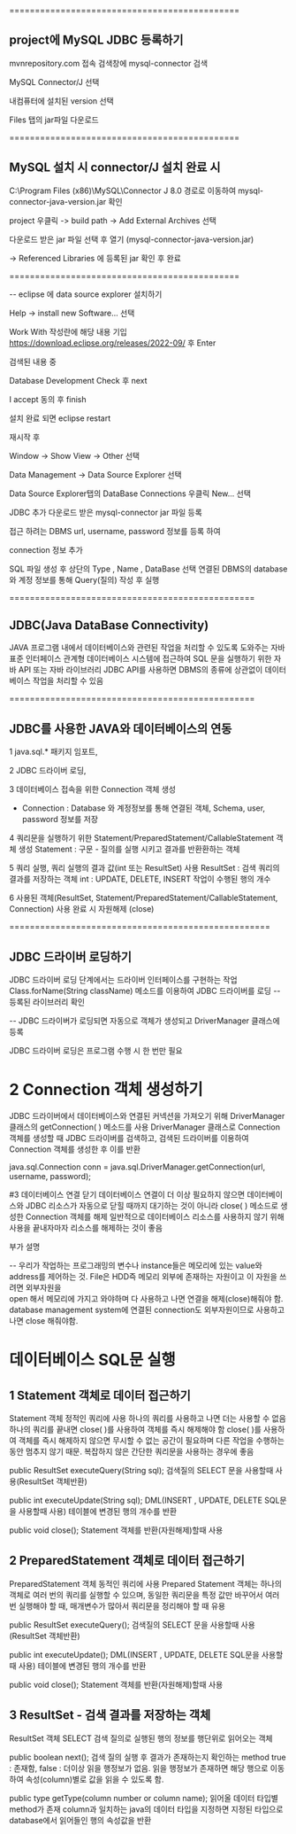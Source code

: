=============================================
## project에 MySQL JDBC 등록하기 

mvnrepository.com 접속
검색창에 mysql-connector 검색

MySQL Connector/J 선택

내컴퓨터에 설치된 version 선택

Files 탭의 jar파일 다운로드

=============================================

## MySQL 설치 시 connector/J 설치 완료 시

C:\Program Files (x86)\MySQL\Connector J 8.0
경로로 이동하여 
mysql-connector-java-version.jar 확인


project 우클릭 -> build path ->
Add External Archives 선택

다운로드 받은 jar 파일 선택 후 열기
(mysql-connector-java-version.jar)

-> Referenced Libraries 에 등록된 jar 확인 후 완료

=============================================

-- eclipse 에 data source explorer 설치하기

Help -> install new Software... 선택

Work With 작성란에 해당 내용 기입
https://download.eclipse.org/releases/2022-09/
후 Enter

검색된 내용 중

Database Development Check 후 next
 
I accept 동의 후 finish

설치 완료 되면 eclipse restart

재시작 후 

Window -> Show View -> Other 선택

Data Management -> Data Source Explorer 선택

Data Source Explorer탭의 
DataBase Connections 우클릭 New... 선택

JDBC 추가 
다운로드 받은 mysql-connector jar 파일 등록

접근 하려는 DBMS url, username, password 정보를 등록 하여

connection 정보 추가

SQL 파일 생성 후 상단의 Type , Name , DataBase 선택
연결된 DBMS의 database 와 계정 정보를 통해
Query(질의) 작성 후 실행

================================================

## JDBC(Java DataBase Connectivity)

JAVA 프로그램 내에서 데이터베이스와 관련된 작업을 처리할 수 있도록 도와주는 자바 표준 인터페이스
관계형 데이터베이스 시스템에 접근하여 SQL 문을 실행하기 위한 자바 API 또는 자바 라이브러리
JDBC API를 사용하면 DBMS의 종류에 상관없이 데이터베이스 작업을 처리할 수 있음

================================================

## JDBC를 사용한 JAVA와 데이터베이스의 연동
1 java.sql.* 패키지 임포트,

2 JDBC 드라이버 로딩, 

3 데이터베이스 접속을 위한 Connection 객체 생성
  - Connection : Database 와 계정정보를 통해 연결된 객체, Schema, user, password 정보를 저장 

4 쿼리문을 실행하기 위한 
	Statement/PreparedStatement/CallableStatement 객체 생성 
 	Statement : 구문 - 질의를 실행 시키고 결과를 반환환하는 객체

5 쿼리 실행, 
  쿼리 실행의 결과 값(int 또는 ResultSet) 사용 
  ResultSet : 검색 쿼리의 결과를 저장하는 객체 
  int : UPDATE, DELETE, INSERT 작업이 수행된 행의 개수

6 사용된 객체(ResultSet, Statement/PreparedStatement/CallableStatement, Connection)
  사용 완료 시 자원해제 (close)

===================================================
## JDBC 드라이버 로딩하기

JDBC 드라이버 로딩 단계에서는 드라이버 인터페이스를 구현하는 작업
Class.forName(String className) 메소드를 이용하여 JDBC 드라이버를 로딩
-- 등록된 라이브러리 확인

-- JDBC 드라이버가 로딩되면 자동으로 객체가 생성되고 DriverManager 클래스에 등록

 JDBC 드라이버 로딩은 프로그램 수행 시 한 번만 필요

# 2 Connection 객체 생성하기
JDBC 드라이버에서 데이터베이스와 연결된 커넥션을 가져오기 위해 DriverManager 클래스의 getConnection( ) 메소드를 사용
DriverManager 클래스로 Connection 객체를 생성할 때 JDBC 드라이버를 검색하고, 검색된 드라이버를 이용하여 Connection 객체를 생성한 후 이를 반환

java.sql.Connection conn = java.sql.DriverManager.getConnection(url, username, password);

#3 데이터베이스 연결 닫기
데이터베이스 연결이 더 이상 필요하지 않으면 데이터베이스와 JDBC 리소스가 자동으로 닫힐 때까지 대기하는 것이 아니라 close( ) 메소드로 생성한 Connection 객체를 해제
일반적으로 데이터베이스 리소스를 사용하지 않기 위해 사용을 끝내자마자 리소스를 해제하는 것이 좋음

부가 설명

-- 우리가 작업하는 프로그래밍의 변수나 instance들은 메모리에 있는
value와 address를 제어하는 것.
File은 HDD즉 메모리 외부에 존재하는 자원이고 이 자원을 쓰려면 외부자원을  
open 해서 메모리에 가지고 와야하며 다 사용하고 나면 연결을 해제(close)해줘야 함.
database management system에 연결된 connection도 외부자원이므로 사용하고 나면 close 해줘야함.

# 데이터베이스 SQL문 실행 
## 1 Statement 객체로 데이터 접근하기

Statement 객체
정적인 쿼리에 사용
하나의 쿼리를 사용하고 나면 더는 사용할 수 없음
하나의 쿼리를 끝내면 close( )를 사용하여 객체를 즉시 해제해야 함
close( )를 사용하여 객체를 즉시 해제하지 않으면 무시할 수 없는 공간이 필요하며 다른 작업을 수행하는 동안 멈추지 않기 때문. 
복잡하지 않은 간단한 쿼리문을 사용하는 경우에 좋음

public ResultSet executeQuery(String sql);
검색질의 SELECT 문을 사용할때 사용(ResultSet 객체반환)

public int executeUpdate(String sql);
DML(INSERT , UPDATE, DELETE SQL문을 사용할때 사용)
테이블에 변경된 행의 개수를 반환

public void close();
Statement 객체를 반환(자원해제)할때 사용


## 2 PreparedStatement 객체로 데이터 접근하기
PreparedStatement 객체
동적인 쿼리에 사용
Prepared Statement 객체는 하나의 객체로 여러 번의 쿼리를 실행할 수 있으며, 동일한 쿼리문을 특정 값만 바꾸어서 여러 번 실행해야 할 때, 매개변수가 많아서 쿼리문을 정리해야 할 때 유용

public ResultSet executeQuery();
검색질의 SELECT 문을 사용할때 사용(ResultSet 객체반환)

public int executeUpdate();
DML(INSERT , UPDATE, DELETE SQL문을 사용할때 사용)
테이블에 변경된 행의 개수를 반환

public void close();
Statement 객체를 반환(자원해제)할때 사용



## 3 ResultSet - 검색 결과를 저장하는 객체
ResultSet 객체
SELECT 검색 질의로 실행된 행의 정보를 행단위로 읽어오는 객체

public boolean next();
검색 질의 실행 후 결과가 존재하는지 확인하는 method
true : 존재함, false : 더이상 읽을 행정보가 없음.
읽을 행정보가 존재하면 해당 행으로 이동하여 속성(column)별로 값을 읽을 수 있도록 함.

public type getType(column number or column name);
읽어올 데이터 타입별 method가 존재 
column과 일치하는 java의 데이터 타입을 지정하면
지정된 타입으로 database에서 읽어들인 행의 속성값을 반환























